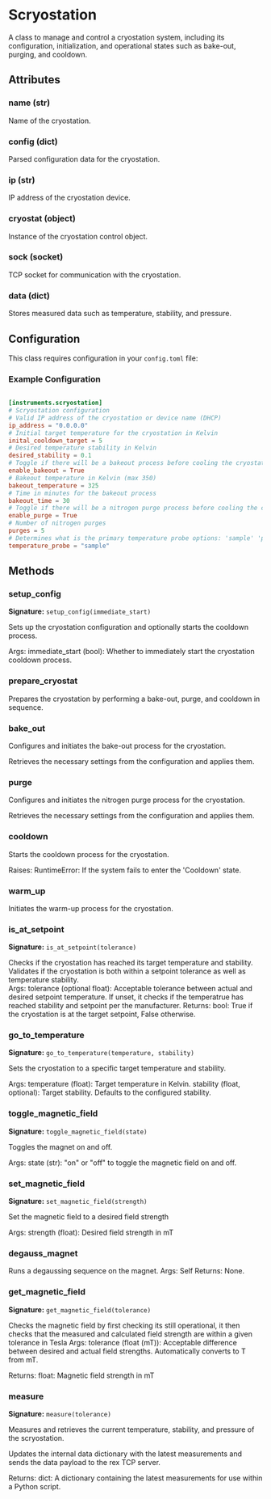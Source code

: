 # Scryostation

A class to manage and control a cryostation system, including its configuration,
initialization, and operational states such as bake-out, purging, and cooldown.


## Attributes

### name (str)

Name of the cryostation.

### config (dict)

Parsed configuration data for the cryostation.

### ip (str)

IP address of the cryostation device.

### cryostat (object)

Instance of the cryostation control object.

### sock (socket)

TCP socket for communication with the cryostation.

### data (dict)

Stores measured data such as temperature, stability, and pressure.


## Configuration

This class requires configuration in your `config.toml` file:


### Example Configuration

```toml

[instruments.scryostation]
# Scryostation configuration
# Valid IP address of the cryostation or device name (DHCP)
ip_address = "0.0.0.0"
# Initial target temperature for the cryostation in Kelvin
inital_cooldown_target = 5
# Desired temperature stability in Kelvin
desired_stability = 0.1
# Toggle if there will be a bakeout process before cooling the cryostat
enable_bakeout = True
# Bakeout temperature in Kelvin (max 350)
bakeout_temperature = 325
# Time in minutes for the bakeout process
bakeout_time = 30
# Toggle if there will be a nitrogen purge process before cooling the cryostat
enable_purge = True
# Number of nitrogen purges
purges = 5
# Determines what is the primary temperature probe options: 'sample' 'platform'
temperature_probe = "sample"
```


## Methods

### setup_config

**Signature:** `setup_config(immediate_start)`

Sets up the cryostation configuration and optionally starts the cooldown process.

Args:
    immediate_start (bool): Whether to immediately start the cryostation cooldown process.



### prepare_cryostat

Prepares the cryostation by performing a bake-out, purge, and cooldown in sequence.



### bake_out

Configures and initiates the bake-out process for the cryostation.

Retrieves the necessary settings from the configuration and applies them.



### purge

Configures and initiates the nitrogen purge process for the cryostation.

Retrieves the necessary settings from the configuration and applies them.



### cooldown

Starts the cooldown process for the cryostation.

Raises:
    RuntimeError: If the system fails to enter the 'Cooldown' state.



### warm_up

Initiates the warm-up process for the cryostation.



### is_at_setpoint

**Signature:** `is_at_setpoint(tolerance)`

Checks if the cryostation has reached its target temperature and stability.
Validates if the cryostation is both within a setpoint tolerance as well as temperature stability.  
Args:
    tolerance (optional float): Acceptable tolerance between actual and desired setpoint temperature. If unset, it checks if the temperatrue has reached stability and setpoint per the manufacturer.
Returns:
    bool: True if the cryostation is at the target setpoint, False otherwise.



### go_to_temperature

**Signature:** `go_to_temperature(temperature, stability)`

Sets the cryostation to a specific target temperature and stability.

Args:
    temperature (float): Target temperature in Kelvin.
    stability (float, optional): Target stability. Defaults to the configured stability.



### toggle_magnetic_field

**Signature:** `toggle_magnetic_field(state)`

Toggles the magnet on and off.

Args:
    state (str): "on" or "off" to toggle the magnetic field on and off.



### set_magnetic_field

**Signature:** `set_magnetic_field(strength)`

Set the magnetic field to a desired field strength

Args:
    strength (float): Desired field strength in mT



### degauss_magnet

Runs a degaussing sequence on the magnet.
Args:
    Self
Returns: 
    None.    



### get_magnetic_field

**Signature:** `get_magnetic_field(tolerance)`

Checks the magnetic field by first checking its still operational, it then checks that the measured and calculated field strength are within a given tolerance in Tesla
Args:
    tolerance (float (mT)): Acceptable difference between desired and actual field strengths. Automatically converts to T from mT.

Returns:
    float: Magnetic field strength in mT



### measure

**Signature:** `measure(tolerance)`

Measures and retrieves the current temperature, stability, and pressure of the scryostation.

Updates the internal data dictionary with the latest measurements and sends the data payload to the rex TCP server.

Returns:
    dict: A dictionary containing the latest measurements for use within a Python script.


